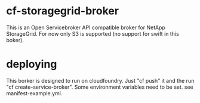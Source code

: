 # cf-storagegrid-broker
This is an Open Servicebroker API compatible broker for NetApp StorageGrid. For now only S3 is supported (no support for swift in this boker).

# deploying
This borker is designed to run on cloudfoundry. Just "cf push" it and the run "cf create-service-broker". Some environment variables need to be set. see manifest-example.yml.